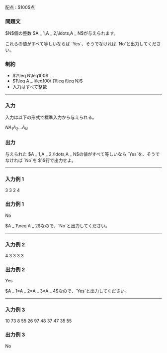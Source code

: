 
<div>

<span>

<span>

<p>
配点 : $100$点
</p>

<div>

<section>

### **問題文**

<p>
$N$個の整数 $A _ 1,A _ 2,\ldots,A _ N$が与えられます。
</p>

<p>
これらの値がすべて等しいならば `Yes`、そうでなければ `No`と出力してください。
</p>

</section>

</div>

<div>

<section>

### **制約**

<ul>

<li>
$2\leq N\leq100$
</li>

<li>
$1\leq A _ i\leq100\ (1\leq i\leq N)$
</li>

<li>
入力はすべて整数
</li>

</ul>

</section>

</div>

---

<div>

<div>

<section>

### **入力**

<p>
入力は以下の形式で標準入力から与えられる。
</p>

<div>

$N$$A _ 1$$A _ 2$$\ldots$$A _ N$
</div>

</section>

</div>

<div>

<section>

### **出力**

<p>
与えられた $A _ 1,A _ 2,\ldots,A _ N$の値がすべて等しいなら `Yes`を、そうでなければ `No`を $1$行で出力せよ。
</p>

</section>

</div>

</div>

---

<div>

<section>

### **入力例 1**

<div>

3
3 2 4

</div>

</section>

</div>

<div>

<section>

### **出力例 1**

<div>

No

</div>

<p>
$A _ 1\neq A _ 2$なので、`No`と出力してください。
</p>

</section>

</div>

---

<div>

<section>

### **入力例 2**

<div>

4
3 3 3 3

</div>

</section>

</div>

<div>

<section>

### **出力例 2**

<div>

Yes

</div>

<p>
$A _ 1=A _ 2=A _ 3=A _ 4$なので、`Yes`と出力してください。
</p>

</section>

</div>

---

<div>

<section>

### **入力例 3**

<div>

10
73 8 55 26 97 48 37 47 35 55

</div>

</section>

</div>

<div>

<section>

### **出力例 3**

<div>

No

</div>

</section>

</div>

</span>

</span>

</div>
